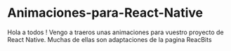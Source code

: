 # Animaciones-para-React-Native
Hola a todos ! Vengo a traeros unas animaciones para vuestro proyecto de React Native. Muchas de ellas son adaptaciones de la pagina ReacBits
